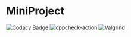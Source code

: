 # MiniProject

[![Codacy Badge](https://app.codacy.com/project/badge/Grade/598039fa14774bb3a0da2e285aa7f8f1)](https://www.codacy.com/gh/99002660/MiniProject/dashboard?utm_source=github.com&amp;utm_medium=referral&amp;utm_content=99002660/MiniProject&amp;utm_campaign=Badge_Grade)
![cppcheck-action](https://github.com/99002660/MiniProject/workflows/cppcheck-action/badge.svg)
![Valgrind](https://github.com/99002660/MiniProject/workflows/Valgrind/badge.svg?branch=master)
